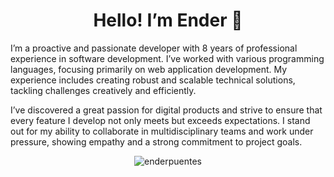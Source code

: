 
<h1 align="center">Hello! I’m Ender 👾</h1>
I’m a proactive and passionate developer with 8 years of professional experience in software development. I’ve worked with various programming languages, focusing primarily on web application development. My experience includes creating robust and scalable technical solutions, tackling challenges creatively and efficiently.

I’ve discovered a great passion for digital products and strive to ensure that every feature I develop not only meets but exceeds expectations. I stand out for my ability to collaborate in multidisciplinary teams and work under pressure, showing empathy and a strong commitment to project goals.

<p align="center"> <img src="https://komarev.com/ghpvc/?username=enderpuentes&label=Views&color=8A2BE2&style=flat" alt="enderpuentes" /></p>
